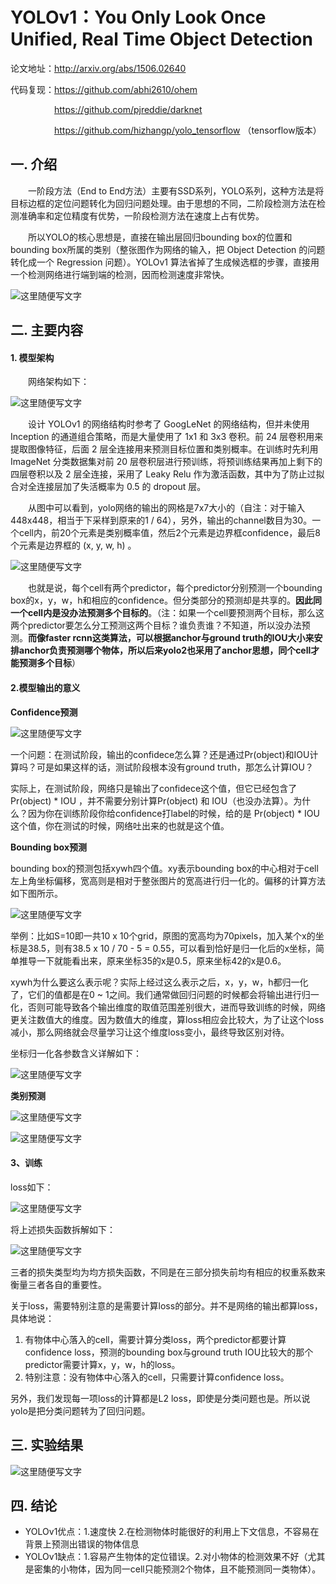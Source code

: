 # **YOLOv1：You Only Look Once Unified, Real Time Object Detection**

论文地址：<http://arxiv.org/abs/1506.02640>

代码复现：<https://github.com/abhi2610/ohem>

&emsp;&emsp;&emsp;&emsp;&emsp;https://github.com/pjreddie/darknet

&emsp;&emsp;&emsp;&emsp;&emsp;https://github.com/hizhangp/yolo_tensorflow （tensorflow版本）



## 一. 介绍

&emsp;&emsp;一阶段方法（End to End方法）主要有SSD系列，YOLO系列，这种方法是将目标边框的定位问题转化为回归问题处理。由于思想的不同，二阶段检测方法在检测准确率和定位精度有优势，一阶段检测方法在速度上占有优势。

&emsp;&emsp;所以YOLO的核心思想是，直接在输出层回归bounding box的位置和bounding box所属的类别（整张图作为网络的输入，把 Object Detection 的问题转化成一个 Regression 问题）。YOLOv1 算法省掉了生成候选框的步骤，直接用一个检测网络进行端到端的检测，因而检测速度非常快。

![这里随便写文字](https://github.com/clw5180/CV_Paper/raw/master/res/YOLOv1/0.png)



## 二. 主要内容

#### 1. 模型架构

&emsp;&emsp;网络架构如下：

![这里随便写文字](https://github.com/clw5180/CV_Paper/raw/master/res/YOLOv1/1.png)

&emsp;&emsp;设计 YOLOv1 的网络结构时参考了 GoogLeNet 的网络结构，但并未使用 Inception 的通道组合策略，而是大量使用了 1x1 和 3x3 卷积。前 24 层卷积用来提取图像特征，后面 2 层全连接用来预测目标位置和类别概率。在训练时先利用 ImageNet 分类数据集对前 20 层卷积层进行预训练，将预训练结果再加上剩下的四层卷积以及 2 层全连接，采用了 Leaky Relu 作为激活函数，其中为了防止过拟合对全连接层加了失活概率为 0.5 的 dropout 层。

&emsp;&emsp;从图中可以看到，yolo网络的输出的网格是7x7大小的（自注：对于输入448x448，相当于下采样到原来的1 / 64），另外，输出的channel数目为30。一个cell内，前20个元素是类别概率值，然后2个元素是边界框confidence，最后8个元素是边界框的 (x, y, w, h) 。

![这里随便写文字](https://github.com/clw5180/CV_Paper/raw/master/res/YOLOv1/2.png)

&emsp;&emsp;也就是说，每个cell有两个predictor，每个predictor分别预测一个bounding box的x，y，w，h和相应的confidence。但分类部分的预测却是共享的。**因此同一个cell内是没办法预测多个目标的**。（注：如果一个cell要预测两个目标，那么这两个predictor要怎么分工预测这两个目标？谁负责谁？不知道，所以没办法预测。**而像faster rcnn这类算法，可以根据anchor与ground truth的IOU大小来安排anchor负责预测哪个物体，所以后来yolo2也采用了anchor思想，同个cell才能预测多个目标**）



#### 2.模型输出的意义

**Confidence预测**

![这里随便写文字](https://github.com/clw5180/CV_Paper/raw/master/res/YOLOv1/3.png)

一个问题：在测试阶段，输出的confidece怎么算？还是通过Pr(object)和IOU计算吗？可是如果这样的话，测试阶段根本没有ground truth，那怎么计算IOU？

实际上，在测试阶段，网络只是输出了confidece这个值，但它已经包含了 Pr(object) * IOU ，并不需要分别计算Pr(object) 和 IOU（也没办法算）。为什么？因为你在训练阶段你给confidence打label的时候，给的是 Pr(object) * IOU 这个值，你在测试的时候，网络吐出来的也就是这个值。  



**Bounding box预测**

bounding box的预测包括xywh四个值。xy表示bounding box的中心相对于cell左上角坐标偏移，宽高则是相对于整张图片的宽高进行归一化的。偏移的计算方法如下图所示。

![这里随便写文字](https://github.com/clw5180/CV_Paper/raw/master/res/YOLOv1/4.png)

举例：比如S=10即一共10 x 10个grid，原图的宽高均为70pixels，加入某个x的坐标是38.5，则有38.5 x 10 / 70 - 5 = 0.55，可以看到恰好是归一化后的x坐标，简单推导一下就能看出来，原来坐标35的x是0.5，原来坐标42的x是0.6。

xywh为什么要这么表示呢？实际上经过这么表示之后，x，y，w，h都归一化了，它们的值都是在0 ~ 1之间。我们通常做回归问题的时候都会将输出进行归一化，否则可能导致各个输出维度的取值范围差别很大，进而导致训练的时候，网络更关注数值大的维度。因为数值大的维度，算loss相应会比较大，为了让这个loss减小，那么网络就会尽量学习让这个维度loss变小，最终导致区别对待。

坐标归一化各参数含义详解如下：

![这里随便写文字](https://github.com/clw5180/CV_Paper/raw/master/res/YOLOv1/4_0.png)





**类别预测**

![这里随便写文字](https://github.com/clw5180/CV_Paper/raw/master/res/YOLOv1/5.png)

![这里随便写文字](https://github.com/clw5180/CV_Paper/raw/master/res/YOLOv1/5_0.png)



#### 3、训练

loss如下：

![这里随便写文字](https://github.com/clw5180/CV_Paper/raw/master/res/YOLOv1/6.png)

将上述损失函数拆解如下：

![这里随便写文字](https://github.com/clw5180/CV_Paper/raw/master/res/YOLOv1/6_0.png)

三者的损失类型均为均方损失函数，不同是在三部分损失前均有相应的权重系数来衡量三者各自的重要性。

关于loss，需要特别注意的是需要计算loss的部分。并不是网络的输出都算loss，具体地说：

1. 有物体中心落入的cell，需要计算分类loss，两个predictor都要计算confidence loss，预测的bounding box与ground truth IOU比较大的那个predictor需要计算x，y，w，h的loss。
2. 特别注意：没有物体中心落入的cell，只需要计算confidence loss。

另外，我们发现每一项loss的计算都是L2 loss，即使是分类问题也是。所以说yolo是把分类问题转为了回归问题。



## 三. 实验结果

![这里随便写文字](https://github.com/clw5180/CV_Paper/raw/master/res/YOLOv1/7.png)



## 四. 结论

* YOLOv1优点：1.速度快  2.在检测物体时能很好的利用上下文信息，不容易在背景上预测出错误的物体信息
* YOLOv1缺点：1.容易产生物体的定位错误。2.对小物体的检测效果不好（尤其是密集的小物体，因为同一cell只能预测2个物体，且不能预测同一类物体）。
